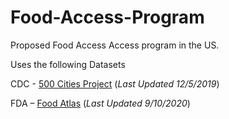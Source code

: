 # Food-Access-Program

Proposed Food Access Access program in the US.

Uses the following Datasets

CDC - [500 Cities Project](https://chronicdata.cdc.gov/500-Cities/500-Cities-Census-Tract-level-Data-GIS-Friendly-Fo/k86t-wghb) (*Last Updated 12/5/2019*)

FDA – [Food Atlas](https://www.ers.usda.gov/data-products/food-environment-atlas/data-access-and-documentation-downloads/) (*Last Updated 9/10/2020*)
